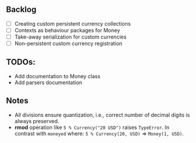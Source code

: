 ## Backlog
- [ ] Creating custom persistent currency collections
- [ ] Contexts as behaviour packages for Money
- [ ] Take-away serialization for custom currencies
- [ ] Non-persistent custom currency registration

## TODOs:
* Add documentation to Money class
* Add parsers documentation

## Notes
  
* All divisions ensure quantization, i.e., correct number of decimal digits is always preserved.
* __rmod__ operation like `5 % Currency("20 USD")` raises `TypeError`. In contrast with `moneyed` where: `5 % Currency(20, USD)` => `Money(1, USD)`.
